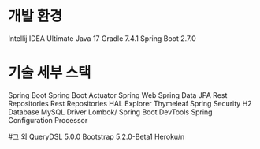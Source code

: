 # 개발 환경
Intellij IDEA Ultimate 
Java 17 
Gradle 7.4.1 
Spring Boot 2.7.0 
# 기술 세부 스택 
Spring Boot 
Spring Boot Actuator 
Spring Web 
Spring Data JPA
Rest Repositories
Rest Repositories HAL Explorer
Thymeleaf
Spring Security
H2 Database
MySQL Driver
Lombok/
Spring Boot DevTools
Spring Configuration Processor

 #그 외
QueryDSL 5.0.0
Bootstrap 5.2.0-Beta1
Heroku/n
